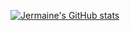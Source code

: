 [![Jermaine's GitHub stats](https://github-readme-stats.vercel.app/api?username=bigjermaine)](https://github.com/anuraghazra/github-readme-stats)
